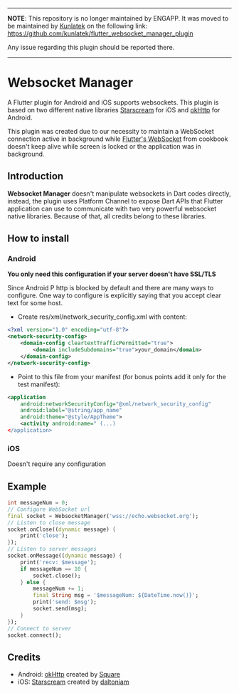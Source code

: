 
---

**NOTE**: This repository is no longer maintained by ENGAPP. It was moved to be maintained by [Kunlatek](https://github.com/kunlatek/flutter_websocket_manager_plugin) on the following link:
https://github.com/kunlatek/flutter_websocket_manager_plugin

Any issue regarding this plugin should be reported there. 

---

# Websocket Manager

A Flutter plugin for Android and iOS supports websockets. This plugin is based on two different native libraries [Starscream](https://github.com/daltoniam/Starscream) for iOS and [okHttp](https://medium.com/@ssaurel/learn-to-use-websockets-on-android-with-okhttp-ba5f00aea988) for Android.

This plugin was created due to our necessity to maintain a WebSocket connection active in background while [Flutter's WebSocket](https://flutter.dev/docs/cookbook/networking/web-sockets) from cookbook doesn't keep alive while screen is locked or the application was in background.

## Introduction

**Websocket Manager** doesn't manipulate websockets in Dart codes directly, instead, the plugin uses Platform Channel to expose Dart APIs that Flutter application can use to communicate with two very powerful websocket native libraries. Because of that, all credits belong to these libraries.

## How to install

### Android

**You only need this configuration if your server doesn't have SSL/TLS**

Since Android P http is blocked by default and there are many ways to configure. One way to configure is explicitly saying that you accept clear text for some host.

- Create res/xml/network_security_config.xml with content:

````xml
<?xml version="1.0" encoding="utf-8"?>
<network-security-config>
    <domain-config cleartextTrafficPermitted="true">
        <domain includeSubdomains="true">your_domain</domain>
    </domain-config>
</network-security-config>
````

- Point to this file from your manifest (for bonus points add it only for the test manifest):

````xml
<application
    android:networkSecurityConfig="@xml/network_security_config"
    android:label="@string/app_name"
    android:theme="@style/AppTheme">
    <activity android:name=" (...)
</application>
````

### iOS

Doesn't require any configuration

## Example

````dart
int messageNum = 0;
// Configure WebSocket url
final socket = WebsocketManager('wss://echo.websocket.org');
// Listen to close message
socket.onClose((dynamic message) {
    print('close');
});
// Listen to server messages
socket.onMessage((dynamic message) {
    print('recv: $message');
    if messageNum == 10 {
        socket.close();
    } else {
        messageNum += 1;
        final String msg = '$messageNum: ${DateTime.now()}';
        print('send: $msg');
        socket.send(msg);
    }
});
// Connect to server
socket.connect();
````

## Credits

- Android: [okHttp](https://medium.com/@ssaurel/learn-to-use-websockets-on-android-with-okhttp-ba5f00aea988) created by [Square](https://github.com/square)
- iOS: [Starscream](https://github.com/daltoniam/Starscream) created by [daltoniam](https://github.com/daltoniam)
